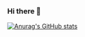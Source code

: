### Hi there 👋
[![Anurag's GitHub stats](https://github-readme-stats.vercel.app/api?username=SABERBOY&show_icons=true&theme=gruvbox)](https://github.com/anuraghazra/github-readme-stats)
<!--
**SABERBOY/SABERBOY** is a ✨ _special_ ✨ repository because its `README.md` (this file) appears on your GitHub profile.

Here are some ideas to get you started:

- 🔭 I’m currently working on ...
- 🌱 I’m currently learning ...
- 👯 I’m looking to collaborate on ...
- 🤔 I’m looking for help with ...
- 💬 Ask me about ...
- 📫 How to reach me: ...
- 😄 Pronouns: ...
- ⚡ Fun fact: ...
-->
